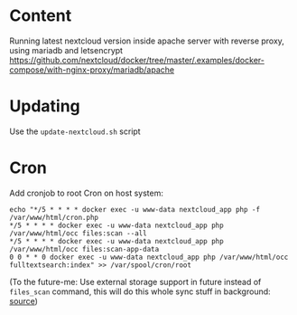 # Content
Running latest nextcloud version inside apache server with reverse proxy, using mariadb and letsencrypt
https://github.com/nextcloud/docker/tree/master/.examples/docker-compose/with-nginx-proxy/mariadb/apache

# Updating
Use the `update-nextcloud.sh` script

# Cron
Add cronjob to root Cron on host system:
```shell
echo "*/5 * * * * docker exec -u www-data nextcloud_app php -f /var/www/html/cron.php
*/5 * * * * docker exec -u www-data nextcloud_app php /var/www/html/occ files:scan --all
*/5 * * * * docker exec -u www-data nextcloud_app php /var/www/html/occ files:scan-app-data
0 0 * * 0 docker exec -u www-data nextcloud_app php /var/www/html/occ fulltextsearch:index" >> /var/spool/cron/root
```
(To the future-me: Use external storage support in future instead of `files_scan` command, this will do this whole sync stuff in background: [source](https://docs.nextcloud.com/server/latest/admin_manual/configuration_files/external_storage_configuration_gui.html))
